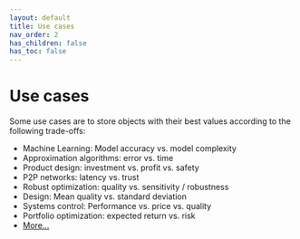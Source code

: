 ```yaml
---
layout: default
title: Use cases
nav_order: 2
has_children: false
has_toc: false
---
```

# Use cases

Some use cases are to store objects with their best values according to the following trade-offs:

* Machine Learning: Model accuracy vs. model complexity
* Approximation algorithms: error vs. time
* Product design: investment vs. profit vs. safety 
* P2P networks: latency vs. trust 
* Robust optimization: quality vs. sensitivity / robustness  
* Design: Mean quality vs. standard deviation
* Systems control: Performance vs. price vs. quality
* Portfolio optimization: expected return vs. risk
* [More...](https://en.wikipedia.org/wiki/Multi-objective_optimization#Examples_of_applications)





<!-- Generated with mdsplit: https://github.com/alandefreitas/mdsplit -->
